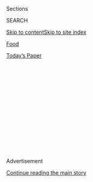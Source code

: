 <div id="app">

<div>

<div>

<div>

<div class="NYTAppHideMasthead css-1q2w90k e1suatyy0">

<div class="section css-ui9rw0 e1suatyy2">

<div class="css-eph4ug er09x8g0">

<div class="css-6n7j50">

</div>

<span class="css-1dv1kvn">Sections</span>

<div class="css-10488qs">

<span class="css-1dv1kvn">SEARCH</span>

</div>

[Skip to content](#site-content)[Skip to site
index](#site-index)

</div>

<div id="masthead-section-label" class="css-1wr3we4 eaxe0e00">

[Food](https://www.nytimes3xbfgragh.onion/section/food)

</div>

<div class="css-10698na e1huz5gh0">

</div>

</div>

<div id="masthead-bar-one" class="section hasLinks css-15hmgas e1csuq9d3">

<div class="css-uqyvli e1csuq9d0">

</div>

<div class="css-1uqjmks e1csuq9d1">

</div>

<div class="css-9e9ivx">

[](https://myaccount.nytimes3xbfgragh.onion/auth/login?response_type=cookie&client_id=vi)

</div>

<div class="css-1bvtpon e1csuq9d2">

[Today’s
Paper](https://www.nytimes3xbfgragh.onion/section/todayspaper)

</div>

</div>

</div>

</div>

<div data-aria-hidden="false">

<div id="site-content" data-role="main">

<div>

<div class="css-1aor85t" style="opacity:0.000000001;z-index:-1;visibility:hidden">

<div class="css-1hqnpie">

<div class="css-epjblv">

<span class="css-17xtcya">[Food](/section/food)</span><span class="css-x15j1o">|</span><span class="css-fwqvlz">At
91, Ella Brennan Still Feeds (and Leads) New
Orleans</span>

</div>

<div class="css-k008qs">

<div class="css-1iwv8en">

<span class="css-18z7m18"></span>

<div>

</div>

</div>

<span class="css-1n6z4y">https://nyti.ms/2nFhDJ0</span>

<div class="css-1705lsu">

<div class="css-4xjgmj">

<div class="css-4skfbu" data-role="toolbar" data-aria-label="Social Media Share buttons, Save button, and Comments Panel with current comment count" data-testid="share-tools">

  - 
  - 
  - 
  - 
    
    <div class="css-6n7j50">
    
    </div>

  - 
  - 

</div>

</div>

</div>

</div>

</div>

</div>

<div class="css-13pd83m">

</div>

<div id="top-wrapper" class="css-1sy8kpn">

<div id="top-slug" class="css-l9onyx">

Advertisement

</div>

[Continue reading the main
story](#after-top)

<div class="ad top-wrapper" style="text-align:center;height:100%;display:block;min-height:250px">

<div id="top" class="place-ad" data-position="top" data-size-key="top">

</div>

</div>

<div id="after-top">

</div>

</div>

<div id="sponsor-wrapper" class="css-1hyfx7x">

<div id="sponsor-slug" class="css-19vbshk">

Supported by

</div>

[Continue reading the main
story](#after-sponsor)

<div id="sponsor" class="ad sponsor-wrapper" style="text-align:center;height:100%;display:block">

</div>

<div id="after-sponsor">

</div>

</div>

<div class="css-1vkm6nb ehdk2mb0">

# At 91, Ella Brennan Still Feeds (and Leads) New Orleans

</div>

<div class="css-79elbk" data-testid="photoviewer-wrapper">

<div class="css-z3e15g" data-testid="photoviewer-wrapper-hidden">

</div>

<div class="css-1a48zt4 ehw59r15" data-testid="photoviewer-children">

![<span class="css-16f3y1r e13ogyst0" data-aria-hidden="true">Ella
Brennan, center, presiding at a dinner party at her home in New Orleans
in December. All the food and drink came from Commander’s Palace, her
restaurant next
door.</span><span class="css-cnj6d5 e1z0qqy90" itemprop="copyrightHolder"><span class="css-1ly73wi e1tej78p0">Credit...</span><span><span>Edmund
D. Fountain for The New York
Times</span></span></span>](https://static01.graylady3jvrrxbe.onion/images/2017/03/29/dining/29Brennan1/29Brennan1-articleInline.jpg?quality=75&auto=webp&disable=upscale)

</div>

</div>

<div class="css-xt80pu e12qa4dv0">

<div class="css-18e8msd">

<div class="css-vp77d3 epjyd6m0">

<div class="css-1baulvz">

By <span class="css-1baulvz last-byline" itemprop="name">Brett
Anderson</span>

</div>

</div>

  - March 27,
    2017

  - 
    
    <div class="css-4xjgmj">
    
    <div class="css-d8bdto" data-role="toolbar" data-aria-label="Social Media Share buttons, Save button, and Comments Panel with current comment count" data-testid="share-tools">
    
      - 
      - 
      - 
      - 
        
        <div class="css-6n7j50">
        
        </div>
    
      - 
      - 
    
    </div>
    
    </div>

</div>

</div>

<div class="section meteredContent css-1r7ky0e" name="articleBody" itemprop="articleBody">

<div class="css-1fanzo5 StoryBodyCompanionColumn">

<div class="css-53u6y8">

NEW ORLEANS — A typical evening for Ella Brennan begins with cocktails.
They are delivered from [Commander’s
Palace](http://www.commanderspalace.com/), her family’s restaurant next
door to her mansion in this city’s historic Garden District.

Drinks are often followed by dinner, also from Commander’s, and wine.
Ms. Brennan favors Champagne and distinguished whites from the Côte de
Beaune because, as she puts it, “I’m too damn old to drink cheap wine”
and “because I can.”

In New Orleans, there is little question that Miss Ella, as Ms. Brennan
is widely known here, has earned her sense of entitlement. Her
hometown’s civic pride is tightly linked to its reputation for
culinary excellence; Ms. Brennan helped create that reputation, and has
made maintaining it a personal responsibility for more than 60 years.

At 91, she is the matriarch of an extended family of restaurateurs that
employs nearly 1,400 people, both full and part time, and she has
mentored countless talents, including the celebrity chefs Paul Prudhomme
and Emeril Lagasse.

</div>

</div>

<div class="css-1fanzo5 StoryBodyCompanionColumn">

<div class="css-53u6y8">

“She was there to embrace and elevate, not just me but the entire
staff,” said Mr. Lagasse, whom Ms. Brennan plucked from obscurity and
installed, at age 23, as Commander’s chef in the early 1980s. “The list
of people she has impacted in the hospitality industry in America is
endless.”

Ms. Brennan’s family has recently set out to ensure that her legacy is
appreciated beyond New Orleans. Those efforts culminated last year with
the release of a memoir, [“Miss Ella of Commander’s
Palace,”](http://www.gibbs-smith.com/Miss-Ella-of-Commanders-Palace-P1943.aspx)
written with Ti Martin, her daughter. It was followed by the documentary
[“Ella Brennan: Commanding the
Table,”](http://www.ellabrennanmovie.com/) directed by Leslie Iwerks.
The film, which has been screening at festivals, will be available on
Netflix in May.

The book and film tell the story of a hard-charging, no-nonsense
businesswoman — her other nickname is Hurricane Ella — who excelled in a
male-dominated profession decades before gender imbalance in the
restaurant industry became a hot issue.

“When I first started, you would hardly ever see another woman in the
kitchen, much less running the show,” said Sue Zemanick, the former chef
at [Gautreau’s](http://www.gautreausrestaurant.com/), a “Top Chef
Masters” contestant and a line cook at Commander’s early in her career.
“Working at a restaurant with such strong women in charge gave me hope
that I could make it.”

</div>

</div>

<div class="css-79elbk" data-testid="photoviewer-wrapper">

<div class="css-z3e15g" data-testid="photoviewer-wrapper-hidden">

</div>

<div class="css-1a48zt4 ehw59r15" data-testid="photoviewer-children">

![<span class="css-16f3y1r e13ogyst0" data-aria-hidden="true">Ms.
Brennan is the matriarch of an extended family of restaurateurs. She
recently published a memoir, written with her
daughter.</span><span class="css-cnj6d5 e1z0qqy90" itemprop="copyrightHolder"><span class="css-1ly73wi e1tej78p0">Credit...</span><span>Edmund
D. Fountain for The New York
Times</span></span>](https://static01.graylady3jvrrxbe.onion/images/2017/03/29/dining/29Brennan2/29Brennan2-articleLarge.jpg?quality=75&auto=webp&disable=upscale)

</div>

</div>

<div class="css-1fanzo5 StoryBodyCompanionColumn">

<div class="css-53u6y8">

While Ms. Brennan is, as Ms. Martin put it, “as retired as Mom is
capable of being,” her New Orleans restaurants, which include [Café
Adelaide](http://www.cafeadelaide.com/) and
[SoBou](http://www.sobounola.com/), remain an obsession for her; they
are managed by Ms. Martin and Lally Brennan, a niece of Ms. Brennan.

</div>

</div>

<div class="css-1fanzo5 StoryBodyCompanionColumn">

<div class="css-53u6y8">

On a recent afternoon, Ms. Brennan sat next to the unlit fireplace in
her living room. As she moved a sore leg back and forth between an
ottoman and the floor, she suggested that her impulse to empower
employees was a rejection of restaurant industry norms she confronted as
a young woman.

“In those days, no one was paying attention to developing people,” she
said. “A restaurateur has to be part of a team to make something
everyone can be proud of.”

Her decision to tap Mr. Prudhomme, a Cajun, to run Commander’s kitchen
in the 1970s loosened the grip that European-born chefs had on American
fine dining. Alongside Ms. Brennan, and later on his own, the
media-savvy Mr. Prudhomme helped set the table for a renaissance in
American regional cooking that has yet to abate.

“New Orleans was really the centerpiece of the whole American food
movement,” the New York restaurateur Drew Nieporent said. “And Ella put
New Orleans on the map.”

Ms. Brennan entered the hospitality business as a teenager working at
[the Old Absinthe House](http://www.ruebourbon.com/oldabsinthehouse/), a
Bourbon Street bar owned by her brother Owen, 15 years her senior. She
had dropped out of a local business school after deciding, as she wrote
in her book, that “I wasn’t going to type for any man.”

In 1946, Mr. Brennan bought Vieux Carré, a French Quarter restaurant
that Ms. Brennan described recently, with typical candor, as “terrible.”
Mr. Brennan hired her to manage the business, looking to prove that an
Irish family could operate a restaurant superior to established
French-Creole restaurants like Arnaud’s, Antoine’s and Galatoire’s.

</div>

</div>

<div class="css-1fanzo5 StoryBodyCompanionColumn">

<div class="css-53u6y8">

“I didn’t know anything,” Ms. Brennan recalled. “But Owen was a
raconteur. He slept till noon. He got me to do all of the things he
didn’t like. So I
learned.”

</div>

</div>

<div style="max-width:100%;margin:0 auto">

<div class="css-17dprlf" data-id="100000004097933" data-slug="embed-Pinterest-culinary-travel" style="max-width:300px">

</div>

</div>

<div class="css-1fanzo5 StoryBodyCompanionColumn">

<div class="css-53u6y8">

A voracious reader, she pored over books recommended by the restaurant’s
two chefs, Jack Eames and Paul Blangé, whose respect she sought and whom
she frequently praised. “I was amazed at their talent,” she said. “They
were like surgeons.”

The gregarious Brennan family — the other siblings were Dick, Adelaide,
Dottie and John — cultivated a clientele of influential locals and
visitors, including celebrities. All the while, Ms. Brennan worked with
the chefs to elevate Vieux Carré’s food. For inspiration, she traveled
frequently to New York City, where she became a regular at the “21”
Club. Culinary pioneers like James Beard and Helen McCully, the food
editor of McCall’s magazine, took the young visitor under their wings.

“You had to go to New York in those days,” Ms. Brennan said. “I was
trying to get New Orleans to that level.”

In 1955, the Brennans were preparing to relocate Vieux Carré to a larger
space on Royal Street when Owen died of a heart attack at 45. It fell to
Ms. Brennan to carry out her brother’s vision for the new restaurant,
which would be called
[Brennan’s](https://www.nytimes3xbfgragh.onion/2015/01/21/dining/brennans-in-new-orleans-walks-the-tightrope-of-tradition.html).

By all accounts, Brennan’s ushered in a new age for fine dining in the
South. It became a grand showcase for New Orleans joie de vivre, replete
with a wine cellar, antiques and food that stretched the boundaries of
traditional French-Creole cuisine. The national press took notice,
especially of its boozy, multicourse breakfasts.

</div>

</div>

<div class="css-1fanzo5 StoryBodyCompanionColumn">

<div class="css-53u6y8">

“America was coming to appreciate dining as entertainment,” Ms. Brennan
wrote, “and all of the newspapers were just beginning to have columns
about food.”

Ms. Brennan helped develop new dishes, including bananas Foster. She
pushed to expand the family’s restaurant properties, with spotty
success, aggravating a rift between Owen’s heirs and what came to be
known as “Ella’s side” of the family.

In 1973, Ms. Brennan was dismissed from Brennan’s, initiating a bitter,
litigious family split that has never fully healed. “It was a tragedy,”
Ms. Brennan said. “Family is everything to
us.”

</div>

</div>

<div class="css-79elbk" data-testid="photoviewer-wrapper">

<div class="css-z3e15g" data-testid="photoviewer-wrapper-hidden">

</div>

<div class="css-1a48zt4 ehw59r15" data-testid="photoviewer-children">

<div class="css-1xdhyk6 erfvjey0">

<span class="css-1ly73wi e1tej78p0">Image</span>

<div class="css-zjzyr8">

<div data-testid="lazyimage-container" style="height:258.4561403508772px">

</div>

</div>

</div>

<span class="css-16f3y1r e13ogyst0" data-aria-hidden="true">Ms. Brennan
at Commander’s Palace. Guided by her, it became known for its
sophisticated blending of south Louisiana and nouvelle cuisines, and for
its celebratory approach to
dining.</span><span class="css-cnj6d5 e1z0qqy90" itemprop="copyrightHolder"><span class="css-1ly73wi e1tej78p0">Credit...</span><span>Edmund
D. Fountain for The New York Times</span></span>

</div>

</div>

<div class="css-1fanzo5 StoryBodyCompanionColumn">

<div class="css-53u6y8">

(Owen Brennan’s sons continued to run Brennan’s until 2013, when a group
that includes Ralph Brennan, a son of John Brennan, purchased the
debt-riddled property at a sheriff’s auction. Brennan’s of Houston,
overseen by Ms. Brennan’s son Alex, is part of her restaurant group.)

Commander’s Palace, which Ms. Brennan acquired in 1969, was a sprawling
property in need of repair. In partnership with her sisters and
brothers, she set about turning it into a restaurant that would eclipse
Brennan’s. Early reviews weren’t favorable. But over time, Commander’s
became renowned for its sophisticated blending of south Louisiana and
nouvelle cuisines — Ms. Brennan christened the style haute Creole — and
its warm, celebratory approach to fine dining.

“We want people who eat here to feel important, and we want them to have
fun,” Ms. Brennan said.

Ms. Brennan never presumed that her management responsibilities ended at
the kitchen door. Alex McCrery, a Commander’s line cook in the early
2000s, recalled that Ms. Brennan admonished another cook for proposing
that the kitchen make mustard ice cream.

</div>

</div>

<div class="css-1fanzo5 StoryBodyCompanionColumn">

<div class="css-53u6y8">

“She was the type who was like your mom is when she is disappointed in
you,” Mr. McCrery said. “She was stern, and you’d feel like you really
messed up.”

Ms. Brennan said she “gave up men for Lent” after her divorce in 1970
from Paul Martin. She also never learned to cook (“I don’t think she can
boil water,” Mr. Lagasse said), but that doesn’t prevent her from giving
lavish dinner parties in the home she shares with Dottie.

“We don’t carry on like we once did,” she said before a recent meal.
“But I do like to take advantage of living next door to my
restaurant.”

A waiter carried Ms. Brennan’s drink as she moved, with the aid of a
walker, from her book-lined parlor to her chandelier-lit dining room.
She sat at the head of the table as Commander’s waiters delivered a
series of courses from the restaurant’s kitchen.

As she sank her spoon into a steaming sea urchin and stone crab soufflé,
Ms. Brennan explained that entertaining gives her an opportunity to
weigh in on new ideas from Tory McPhail, Commander’s current and
longest-tenured chef. It also allows her to partake in the kind of
pleasure she has provided others for so long.

“What we’re doing here tonight is letting him experiment on us,” she
said, referring to Mr. McPhail, who had just introduced a course of lamb
osso buco. Ms. Brennan was as engaged and vivacious as when the evening
began.

As Mr. McPhail turned to leave, she called after him, “Bring back a
bottle of Champagne, will you?”

Recipe: [**Bananas
Foster**](http://cooking.nytimes3xbfgragh.onion/recipes/1017148-bananas-foster "Bananas Foster recipe")

</div>

</div>

</div>

<div>

</div>

<div>

</div>

<div>

</div>

<div>

<div id="bottom-wrapper" class="css-1ede5it">

<div id="bottom-slug" class="css-l9onyx">

Advertisement

</div>

[Continue reading the main
story](#after-bottom)

<div id="bottom" class="ad bottom-wrapper" style="text-align:center;height:100%;display:block;min-height:90px">

</div>

<div id="after-bottom">

</div>

</div>

</div>

</div>

</div>

## Site Index

<div>

</div>

## Site Information Navigation

  - [© <span>2020</span> <span>The New York Times
    Company</span>](https://help.nytimes3xbfgragh.onion/hc/en-us/articles/115014792127-Copyright-notice)

<!-- end list -->

  - [NYTCo](https://www.nytco.com/)
  - [Contact
    Us](https://help.nytimes3xbfgragh.onion/hc/en-us/articles/115015385887-Contact-Us)
  - [Work with us](https://www.nytco.com/careers/)
  - [Advertise](https://nytmediakit.com/)
  - [T Brand Studio](http://www.tbrandstudio.com/)
  - [Your Ad
    Choices](https://www.nytimes3xbfgragh.onion/privacy/cookie-policy#how-do-i-manage-trackers)
  - [Privacy](https://www.nytimes3xbfgragh.onion/privacy)
  - [Terms of
    Service](https://help.nytimes3xbfgragh.onion/hc/en-us/articles/115014893428-Terms-of-service)
  - [Terms of
    Sale](https://help.nytimes3xbfgragh.onion/hc/en-us/articles/115014893968-Terms-of-sale)
  - [Site
    Map](https://spiderbites.nytimes3xbfgragh.onion)
  - [Help](https://help.nytimes3xbfgragh.onion/hc/en-us)
  - [Subscriptions](https://www.nytimes3xbfgragh.onion/subscription?campaignId=37WXW)

</div>

</div>

</div>

</div>

